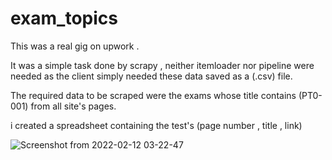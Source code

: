 # exam_topics
This was a real gig on upwork .

It was a simple task done by scrapy , neither itemloader nor pipeline were needed as the client simply needed these data saved as a (.csv) file.

The required data to be scraped were the exams whose title contains (PT0-001) from all site's pages.

i created a spreadsheet containing the test's (page number , title , link)

![Screenshot from 2022-02-12 03-22-47](https://user-images.githubusercontent.com/99041001/154752560-2a7f2c7f-9b86-49d6-bc34-f97e74b418c9.png)
